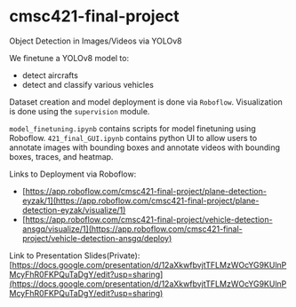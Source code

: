 # cmsc421-final-project

Object Detection in Images/Videos via YOLOv8

We finetune a YOLOv8 model to:
* detect aircrafts
* detect and classify various vehicles

Dataset creation and model deployment is done via `Roboflow`. Visualization is done using the `supervision` module.

`model_finetuning.ipynb` contains scripts for model finetuning using Roboflow.
`421_final_GUI.ipynb` contains python UI to allow users to annotate images with bounding boxes and annotate videos with bounding boxes, traces, and heatmap.

Links to Deployment via Roboflow: 
- [https://app.roboflow.com/cmsc421-final-project/plane-detection-eyzak/1](https://app.roboflow.com/cmsc421-final-project/plane-detection-eyzak/visualize/1)
- [https://app.roboflow.com/cmsc421-final-project/vehicle-detection-ansgq/visualize/1](https://app.roboflow.com/cmsc421-final-project/vehicle-detection-ansgq/deploy)
  
Link to Presentation Slides(Private): [https://docs.google.com/presentation/d/12aXkwfbvjtTFLMzWOcYG9KUlnPMcyFhR0FKPQuTaDgY/edit?usp=sharing](https://docs.google.com/presentation/d/12aXkwfbvjtTFLMzWOcYG9KUlnPMcyFhR0FKPQuTaDgY/edit?usp=sharing)

